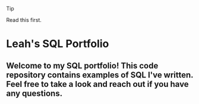 > [!Tip]
> Read this first.

# Leah's SQL Portfolio

## Welcome to my SQL portfolio! This code repository contains examples of SQL I've written. Feel free to take a look and reach out if you have any questions.
